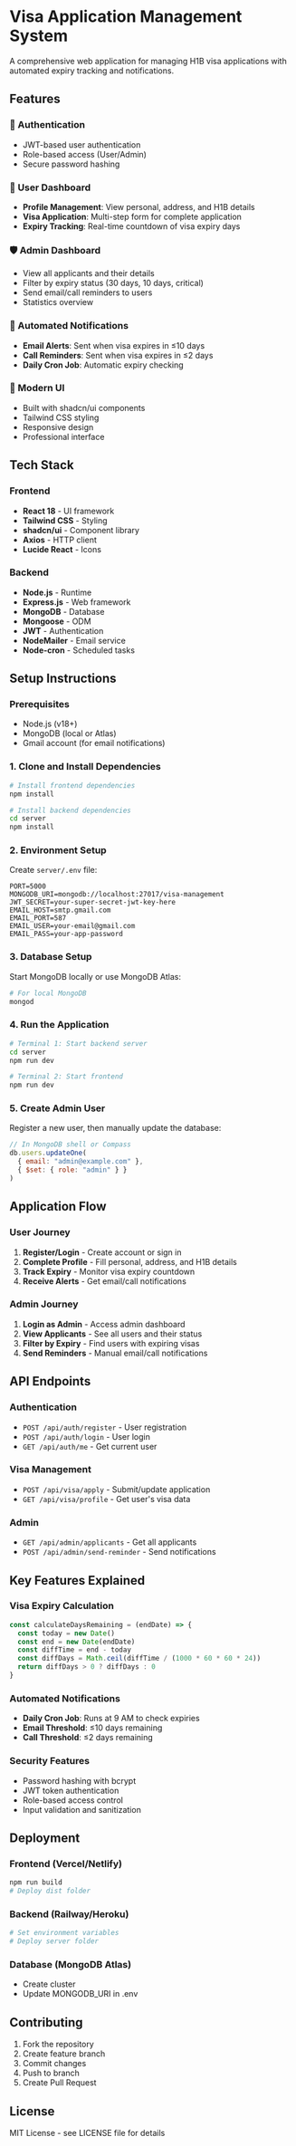 # Visa Application Management System

A comprehensive web application for managing H1B visa applications with automated expiry tracking and notifications.

## Features

### 🔐 Authentication
- JWT-based user authentication
- Role-based access (User/Admin)
- Secure password hashing

### 👤 User Dashboard
- **Profile Management**: View personal, address, and H1B details
- **Visa Application**: Multi-step form for complete application
- **Expiry Tracking**: Real-time countdown of visa expiry days

### 🛡️ Admin Dashboard
- View all applicants and their details
- Filter by expiry status (30 days, 10 days, critical)
- Send email/call reminders to users
- Statistics overview

### 📧 Automated Notifications
- **Email Alerts**: Sent when visa expires in ≤10 days
- **Call Reminders**: Sent when visa expires in ≤2 days
- **Daily Cron Job**: Automatic expiry checking

### 🎨 Modern UI
- Built with shadcn/ui components
- Tailwind CSS styling
- Responsive design
- Professional interface

## Tech Stack

### Frontend
- **React 18** - UI framework
- **Tailwind CSS** - Styling
- **shadcn/ui** - Component library
- **Axios** - HTTP client
- **Lucide React** - Icons

### Backend
- **Node.js** - Runtime
- **Express.js** - Web framework
- **MongoDB** - Database
- **Mongoose** - ODM
- **JWT** - Authentication
- **NodeMailer** - Email service
- **Node-cron** - Scheduled tasks

## Setup Instructions

### Prerequisites
- Node.js (v18+)
- MongoDB (local or Atlas)
- Gmail account (for email notifications)

### 1. Clone and Install Dependencies

```bash
# Install frontend dependencies
npm install

# Install backend dependencies
cd server
npm install
```

### 2. Environment Setup

Create `server/.env` file:
```env
PORT=5000
MONGODB_URI=mongodb://localhost:27017/visa-management
JWT_SECRET=your-super-secret-jwt-key-here
EMAIL_HOST=smtp.gmail.com
EMAIL_PORT=587
EMAIL_USER=your-email@gmail.com
EMAIL_PASS=your-app-password
```

### 3. Database Setup

Start MongoDB locally or use MongoDB Atlas:
```bash
# For local MongoDB
mongod
```

### 4. Run the Application

```bash
# Terminal 1: Start backend server
cd server
npm run dev

# Terminal 2: Start frontend
npm run dev
```

### 5. Create Admin User

Register a new user, then manually update the database:
```javascript
// In MongoDB shell or Compass
db.users.updateOne(
  { email: "admin@example.com" },
  { $set: { role: "admin" } }
)
```

## Application Flow

### User Journey
1. **Register/Login** - Create account or sign in
2. **Complete Profile** - Fill personal, address, and H1B details
3. **Track Expiry** - Monitor visa expiry countdown
4. **Receive Alerts** - Get email/call notifications

### Admin Journey
1. **Login as Admin** - Access admin dashboard
2. **View Applicants** - See all users and their status
3. **Filter by Expiry** - Find users with expiring visas
4. **Send Reminders** - Manual email/call notifications

## API Endpoints

### Authentication
- `POST /api/auth/register` - User registration
- `POST /api/auth/login` - User login
- `GET /api/auth/me` - Get current user

### Visa Management
- `POST /api/visa/apply` - Submit/update application
- `GET /api/visa/profile` - Get user's visa data

### Admin
- `GET /api/admin/applicants` - Get all applicants
- `POST /api/admin/send-reminder` - Send notifications

## Key Features Explained

### Visa Expiry Calculation
```javascript
const calculateDaysRemaining = (endDate) => {
  const today = new Date()
  const end = new Date(endDate)
  const diffTime = end - today
  const diffDays = Math.ceil(diffTime / (1000 * 60 * 60 * 24))
  return diffDays > 0 ? diffDays : 0
}
```

### Automated Notifications
- **Daily Cron Job**: Runs at 9 AM to check expiries
- **Email Threshold**: ≤10 days remaining
- **Call Threshold**: ≤2 days remaining

### Security Features
- Password hashing with bcrypt
- JWT token authentication
- Role-based access control
- Input validation and sanitization

## Deployment

### Frontend (Vercel/Netlify)
```bash
npm run build
# Deploy dist folder
```

### Backend (Railway/Heroku)
```bash
# Set environment variables
# Deploy server folder
```

### Database (MongoDB Atlas)
- Create cluster
- Update MONGODB_URI in .env

## Contributing

1. Fork the repository
2. Create feature branch
3. Commit changes
4. Push to branch
5. Create Pull Request

## License

MIT License - see LICENSE file for details